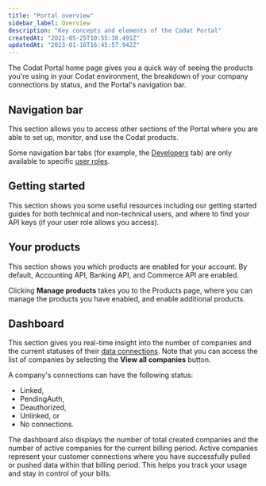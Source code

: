 ```yaml
---
title: "Portal overview"
sidebar_label: Overview
description: "Key concepts and elements of the Codat Portal"
createdAt: "2021-05-25T10:55:38.491Z"
updatedAt: "2023-01-16T16:45:57.942Z"
---
```


The Codat Portal home page gives you a quick way of seeing the products you're using in your Codat environment, the breakdown of your company connections by status, and the Portal's navigation bar.

## Navigation bar

This section allows you to access other sections of the Portal where you are able to set up, monitor, and use the Codat products.

Some navigation bar tabs (for example, the [Developers](/other/portal/developers) tab) are only available to specific [user roles](/other/user-management/user-roles).

## Getting started

This section shows you some useful resources including our getting started guides for both technical and non-technical users, and where to find your API keys (if your user role allows you access).

## Your products

This section shows you which products are enabled for your account. By default, Accounting API, Banking API, and Commerce API are enabled.

Clicking **Manage products** takes you to the Products page, where you can manage the products you have enabled, and enable additional products.

## Dashboard

This section gives you real-time insight into the number of companies and the current statuses of their [data connections](/core-concepts/connections). Note that you can access the list of companies by selecting the **View all companies** button.

A company's connections can have the following status:

- Linked,
- PendingAuth,
- Deauthorized,
- Unlinked, or
- No connections.

The dashboard also displays the number of total created companies and the number of active companies for the current billing period. Active companies represent your customer connections where you have successfully pulled or pushed data within that billing period. This helps you track your usage and stay in control of your bills.